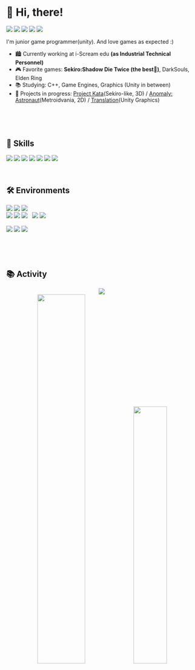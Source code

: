 # 👋 Hi, there!

<p>
  <img src ="https://img.shields.io/badge/Slack-4A154B?style=flat-square&logo=slack&logoColor=white"</a>
  <img src ="https://img.shields.io/badge/Gmail-D14836?style=flat-square&logo=gmail&logoColor=white&link=mailto:idstorage1892@gmail.com"/></a>
  <img src ="https://img.shields.io/badge/LinkedIn-0077B5?style=flat-square&logo=linkedin&logoColor=white&link=https://www.linkedin.com/in/minjong-kim-b3686a232/"/></a>
  <img src ="https://img.shields.io/badge/Discord-7289DA?style=flat-square&logo=discord&logoColor=white"/></a>
  <img src ="https://img.shields.io/badge/Steam-000000?style=flat-square&logo=steam&logoColor=white&link=https://steamcommunity.com/profiles/76561198384433276"/></a>
</p>

I'm junior game programmer(unity). And love games as expected :)<br>

- 🏙 Currently working at i-Scream edu **(as Industrial Technical Personnel)**
- 🎮 Favorite games: **Sekiro:Shadow Die Twice (the best👑)**, DarkSouls, Elden Ring
- 📚 Studying: C++, Game Engines, Graphics (Unity in between)
- 📌 Projects in progress: [Project Kata](https://github.com/IDstorage/project-kata)(Sekiro-like, 3D) / [Anomaly: Astronaut](https://github.com/IgnorantSquad/anomaly-unity)(Metroidvania, 2D) / [Translation](https://github.com/IDstorage/catlikecoding-translation-kr)(Unity Graphics) 

<br>
<br>
<br>

<h2>📝 Skills</h2>

<p>
<img src ="https://img.shields.io/badge/C%23-239120?style=for-the-badge&logo=c-sharp&logoColor=white"</a>
<img src ="https://img.shields.io/badge/Unity-100000?style=for-the-badge&logo=unity&logoColor=white"</a>
<img src ="https://img.shields.io/badge/C%2B%2B-00599C?style=for-the-badge&logo=c%2B%2B&logoColor=white"</a>
<img src ="https://img.shields.io/badge/CMake-%23008FBA.svg?style=for-the-badge&logo=cmake&logoColor=white"</a>
<!-- &nbsp;&nbsp;&nbsp; -->
<!-- <br> -->
<!-- <img src ="https://img.shields.io/badge/C-00599C?style=for-the-badge&logo=c&logoColor=white"</a> -->
<!-- <img src ="https://img.shields.io/badge/Python-3776AB?style=for-the-badge&logo=python&logoColor=white"</a> -->
<!-- <img src ="https://img.shields.io/badge/Unreal-313131?style=for-the-badge&logo=unrealengine&logoColor=white"</a> -->
<!-- &nbsp;&nbsp;&nbsp
<img src ="https://img.shields.io/badge/DynamoDB-4053D6?style=flat-square&logo=Amazon%20DynamoDB&logoColor=white"</a> -->
<img src ="https://img.shields.io/badge/Firebase%20RTDB-039BE5?style=for-the-badge&logo=Firebase&logoColor=white"</a>
<img src ="https://img.shields.io/badge/Amazon%20S3-D14836?style=for-the-badge&logo=Amazon%20DynamoDB&logoColor=white"</a>
<img src ="https://img.shields.io/badge/jenkins-%232C5263.svg?style=for-the-badge&logo=jenkins&logoColor=white"</a>
</p>

<br>

<h2>🛠 Environments</h2>
<p>
<img src ="https://img.shields.io/badge/Windows-0078D6?style=for-the-badge&logo=windows&logoColor=white"</a>
  <img src ="https://img.shields.io/badge/mac%20os-000000?style=for-the-badge&logo=apple&logoColor=white"</a>
  <img src ="https://img.shields.io/badge/Terminal-%234D4D4D.svg?style=for-the-badge&logo=windows-terminal&logoColor=white"</a>
  <br>
  <img src ="https://img.shields.io/badge/Visual_Studio-5C2D91?style=for-the-badge&logo=visual%20studio&logoColor=white"</a>
  <img src ="https://img.shields.io/badge/VSCode-0078d7.svg?style=for-the-badge&logo=visual-studio-code&logoColor=white"</a>
  <img src ="https://img.shields.io/badge/VIM-%2311AB00.svg?style=for-the-badge&logo=vim&logoColor=white"</a>
  &nbsp;<!-- <br> -->
  <img src ="https://img.shields.io/badge/github-%23121011.svg?style=for-the-badge&logo=github&logoColor=white"</a>
  <img src ="https://img.shields.io/badge/gitlab-%23181717.svg?style=for-the-badge&logo=gitlab&logoColor=white"</a>
  <br>
  <br>
  <img src ="https://img.shields.io/badge/Obsidian-5C2D91?style=for-the-badge&logo=obsidian&logoColor=white"</a>
  <img src ="https://img.shields.io/badge/Trello-0052CC?style=for-the-badge&logo=trello&logoColor=white"</a>
  <img src ="https://img.shields.io/badge/Notion-000000?style=for-the-badge&logo=notion&logoColor=white"</a>
</p>

<br>
<br>
<br>

<h2>📚 Activity</h2>
<p align="center">
  <img src ="https://github-readme-streak-stats.herokuapp.com?user=IDstorage&theme=github-dark-blue&hide_border=true" /></a>
  <br>
  <img src ="https://github-readme-stats.vercel.app/api?username=IDstorage&theme=github_dark" width="50%"/></a>
  <img src ="https://github-readme-stats.vercel.app/api/top-langs/?username=IDstorage&layout=compact&theme=github_dark" width="41.75%"/></a>
  <br>
  <br>
  <!-- Not working! Find another reference -->
  <!-- <img src ="https://activity-graph.herokuapp.com/graph?username=IDstorage&theme=github-dark" width="92%"/></a> -->
</p>
